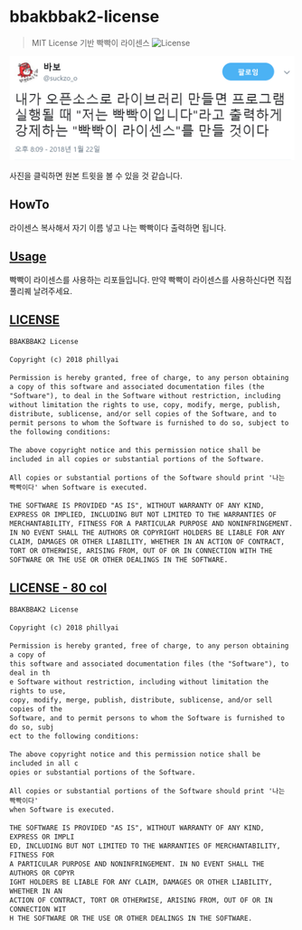 # bbakbbak2-license

> MIT License 기반 빡빡이 라이센스 ![License](https://img.shields.io/badge/License-bbakbbak2-blue.svg)

[![camefrom](/babo.png)](https://twitter.com/suckzo_o/status/955653573496356864)

사진을 클릭하면 원본 트윗을 볼 수 있을 것 같습니다.

## HowTo

라이센스 복사해서 자기 이름 넣고 나는 빡빡이다 출력하면 됩니다.

## [Usage](/Usages.md)

빡빡이 라이센스를 사용하는 리포들입니다. 만약 빡빡이 라이센스를 사용하신다면 직접 풀리퀘 날려주세요.

## [LICENSE](/LICENSE)

```
BBAKBBAK2 License

Copyright (c) 2018 phillyai

Permission is hereby granted, free of charge, to any person obtaining a copy of this software and associated documentation files (the "Software"), to deal in the Software without restriction, including without limitation the rights to use, copy, modify, merge, publish, distribute, sublicense, and/or sell copies of the Software, and to permit persons to whom the Software is furnished to do so, subject to the following conditions:

The above copyright notice and this permission notice shall be included in all copies or substantial portions of the Software.

All copies or substantial portions of the Software should print '나는 빡빡이다' when Software is executed.

THE SOFTWARE IS PROVIDED "AS IS", WITHOUT WARRANTY OF ANY KIND, EXPRESS OR IMPLIED, INCLUDING BUT NOT LIMITED TO THE WARRANTIES OF MERCHANTABILITY, FITNESS FOR A PARTICULAR PURPOSE AND NONINFRINGEMENT. IN NO EVENT SHALL THE AUTHORS OR COPYRIGHT HOLDERS BE LIABLE FOR ANY CLAIM, DAMAGES OR OTHER LIABILITY, WHETHER IN AN ACTION OF CONTRACT, TORT OR OTHERWISE, ARISING FROM, OUT OF OR IN CONNECTION WITH THE SOFTWARE OR THE USE OR OTHER DEALINGS IN THE SOFTWARE.
```

## [LICENSE - 80 col](/LICENSE-80col)

```
BBAKBBAK2 License

Copyright (c) 2018 phillyai

Permission is hereby granted, free of charge, to any person obtaining a copy of 
this software and associated documentation files (the "Software"), to deal in th
e Software without restriction, including without limitation the rights to use, 
copy, modify, merge, publish, distribute, sublicense, and/or sell copies of the 
Software, and to permit persons to whom the Software is furnished to do so, subj
ect to the following conditions:

The above copyright notice and this permission notice shall be included in all c
opies or substantial portions of the Software.

All copies or substantial portions of the Software should print '나는 빡빡이다' 
when Software is executed.

THE SOFTWARE IS PROVIDED "AS IS", WITHOUT WARRANTY OF ANY KIND, EXPRESS OR IMPLI
ED, INCLUDING BUT NOT LIMITED TO THE WARRANTIES OF MERCHANTABILITY, FITNESS FOR 
A PARTICULAR PURPOSE AND NONINFRINGEMENT. IN NO EVENT SHALL THE AUTHORS OR COPYR
IGHT HOLDERS BE LIABLE FOR ANY CLAIM, DAMAGES OR OTHER LIABILITY, WHETHER IN AN 
ACTION OF CONTRACT, TORT OR OTHERWISE, ARISING FROM, OUT OF OR IN CONNECTION WIT
H THE SOFTWARE OR THE USE OR OTHER DEALINGS IN THE SOFTWARE.
```